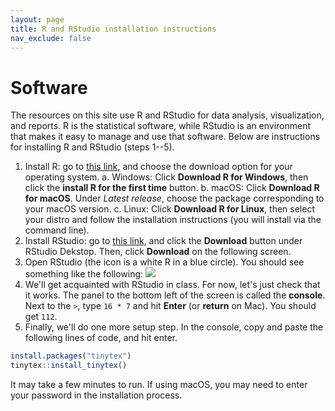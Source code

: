 ```yaml
---
layout: page
title: R and RStudio installation instructions
nav_exclude: false
---
```


# Software 

The resources on this site use R and RStudio for data analysis, visualization, and reports. R is the statistical software, while RStudio is an environment that makes it easy to manage and use that software. Below are instructions for installing R and RStudio (steps 1--5). 

1. Install R: go to [this link](https://mirror.las.iastate.edu/CRAN/), and choose the download option for your operating system.
    a. Windows: Click **Download R for Windows**, then click the **install R for the first time** button.
    b. macOS: Click **Download R for macOS**. Under *Latest release*, choose the package corresponding to your macOS version.
    c. Linux: Click **Download R for Linux**, then select your distro and follow the installation instructions (you will install via the command line).
2. Install RStudio: go to [this link](https://www.rstudio.com/products/rstudio/download/), and click the **Download** button under RStudio Dekstop. Then, click **Download** on the following screen.
3. Open RStudio (the icon is a white R in a blue circle). You should see something like the following:
![](rstudio_image.jpeg)
4. We'll get acquainted with RStudio in class. For now, let's just check that it works. The panel to the bottom left of the screen is called the **console**. Next to the `>`, type `16 * 7` and hit **Enter** (or **return** on Mac). You should get `112`.
5. Finally, we'll do one more setup step. In the console, copy and paste the following lines of code, and hit enter.

```R
install.packages("tinytex")
tinytex::install_tinytex()
```

It may take a few minutes to run. If using macOS, you may need to enter your password in the installation process.
